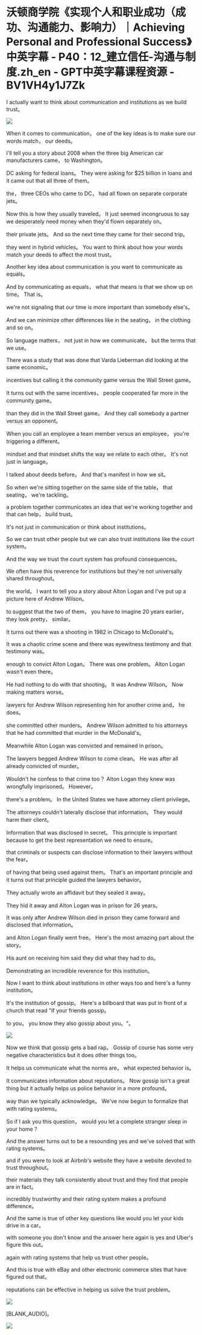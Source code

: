 # 沃顿商学院《实现个人和职业成功（成功、沟通能力、影响力）｜Achieving Personal and Professional Success》中英字幕 - P40：12_建立信任-沟通与制度.zh_en - GPT中英字幕课程资源 - BV1VH4y1J7Zk

I actually want to think about communication and institutions as we build trust。

![](img/771f630fb8fa78b1b201a2148a6a2808_1.png)

When it comes to communication， one of the key ideas is to make sure our words match， our deeds。

I'll tell you a story about 2008 when the three big American car manufacturers came， to Washington。

DC asking for federal loans。 They were asking for $25 billion in loans and it came out that all three of them。

the， three CEOs who came to DC， had all flown on separate corporate jets。

Now this is how they usually traveled。 It just seemed incongruous to say we desperately need money when they'd flown separately on。

their private jets。 And so the next time they came for their second trip。

they went in hybrid vehicles。 You want to think about how your words match your deeds to affect the most trust。

Another key idea about communication is you want to communicate as equals。

And by communicating as equals， what that means is that we show up on time。 That is。

we're not signaling that our time is more important than somebody else's。

And we can minimize other differences like in the seating， in the clothing and so on。

So language matters， not just in how we communicate， but the terms that we use。

There was a study that was done that Varda Lieberman did looking at the same economic。

incentives but calling it the community game versus the Wall Street game。

It turns out with the same incentives， people cooperated far more in the community game。

than they did in the Wall Street game。 And they call somebody a partner versus an opponent。

When you call an employee a team member versus an employee， you're triggering a different。

mindset and that mindset shifts the way we relate to each other。 It's not just in language。

I talked about deeds before。 And that's manifest in how we sit。

So when we're sitting together on the same side of the table， that seating， we're tackling。

a problem together communicates an idea that we're working together and that can help， build trust。

It's not just in communication or think about institutions。

So we can trust other people but we can also trust institutions like the court system。

And the way we trust the court system has profound consequences。

We often have this reverence for institutions but they're not universally shared throughout。

the world。 I want to tell you a story about Alton Logan and I've put up a picture here of Andrew Wilson。

to suggest that the two of them， you have to imagine 20 years earlier， they look pretty， similar。

It turns out there was a shooting in 1982 in Chicago to McDonald's。

It was a chaotic crime scene and there was eyewitness testimony and that testimony was。

enough to convict Alton Logan。 There was one problem。 Alton Logan wasn't even there。

He had nothing to do with that shooting。 It was Andrew Wilson。 Now making matters worse。

lawyers for Andrew Wilson representing him for another crime and， he does。

she committed other murders。 Andrew Wilson admitted to his attorneys that he had committed that murder in the McDonald's。

Meanwhile Alton Logan was convicted and remained in prison。

The lawyers begged Andrew Wilson to come clean。 He was after all already convicted of murder。

Wouldn't he confess to that crime too？ Alton Logan they knew was wrongfully imprisoned。 However。

there's a problem。 In the United States we have attorney client privilege。

The attorneys couldn't laterally disclose that information。 They would harm their client。

Information that was disclosed in secret。 This principle is important because to get the best representation we need to ensure。

that criminals or suspects can disclose information to their lawyers without the fear。

of having that being used against them。 That's an important principle and it turns out that principle guided the lawyers behavior。

They actually wrote an affidavit but they sealed it away。

They hid it away and Alton Logan was in prison for 26 years。

It was only after Andrew Wilson died in prison they came forward and disclosed that information。

and Alton Logan finally went free。 Here's the most amazing part about the story。

His aunt on receiving him said they did what they had to do。

Demonstrating an incredible reverence for this institution。

Now I want to think about institutions in other ways too and here's a funny institution。

It's the institution of gossip。 Here's a billboard that was put in front of a church that read "If your friends gossip。

to you， you know they also gossip about you。"。

![](img/771f630fb8fa78b1b201a2148a6a2808_3.png)

Now we think that gossip gets a bad rap。 Gossip of course has some very negative characteristics but it does other things too。

It helps us communicate what the norms are， what expected behavior is。

It communicates information about reputations。 Now gossip isn't a great thing but it actually helps us police behavior in a more profound。

way than we typically acknowledge。 We've now begun to formalize that with rating systems。

So if I ask you this question， would you let a complete stranger sleep in your home？

And the answer turns out to be a resounding yes and we've solved that with rating systems。

and if you were to look at Airbnb's website they have a website devoted to trust throughout。

their materials they talk consistently about trust and they find that people are in fact。

incredibly trustworthy and their rating system makes a profound difference。

And the same is true of other key questions like would you let your kids drive in a car。

with someone you don't know and the answer here again is yes and Uber's figure this out。

again with rating systems that help us trust other people。

And this is true with eBay and other electronic commerce sites that have figured out that。

reputations can be effective in helping us solve the trust problem。

![](img/771f630fb8fa78b1b201a2148a6a2808_5.png)

[BLANK_AUDIO]。

![](img/771f630fb8fa78b1b201a2148a6a2808_7.png)
